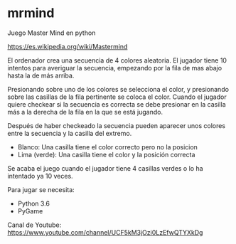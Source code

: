 # mrmind
Juego Master Mind en python 

https://es.wikipedia.org/wiki/Mastermind

El ordenador crea una secuencia de 4 colores aleatoria. El jugador tiene 10 intentos para averiguar la secuencia,
empezando por la fila de mas abajo hasta la de más arriba.

Presionando sobre uno de los colores se selecciona el color, y presionando sobre las casillas de la fila pertinente
se coloca el color. Cuando el jugador quiere checkear si la secuencia es correcta se debe presionar en la casilla
más a la derecha de la fila en la que se está jugando.

Después de haber checkeado la secuencia pueden aparecer unos colores entre la secuencia y la casilla del extremo.
  - Blanco: Una casilla tiene el color correcto pero no la posicion
  - Lima (verde): Una casilla tiene el color y la posición correcta

Se acaba el juego cuando el jugador tiene 4 casillas verdes o lo ha intentado ya 10 veces.

Para jugar se necesita:
  - Python 3.6
  - PyGame

Canal de Youtube: https://www.youtube.com/channel/UCF5kM3jOzi0LzEfwQTYXkDg
